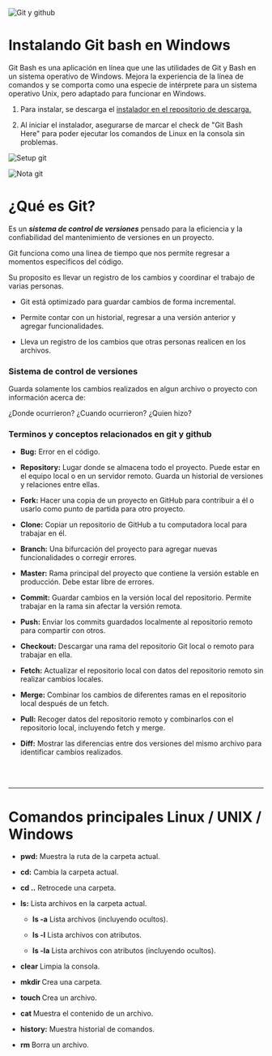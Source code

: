 ![Git y github](https://static.platzi.com/media/user_upload/Que_es_Git-8f5b6780-47b4-4ff7-9a8a-6fdec5a0f1af.jpg)

# Instalando Git bash en Windows

Git Bash es una aplicación en línea que une las utilidades de Git y Bash en un sistema operativo de Windows. Mejora la experiencia de la línea de comandos y se comporta como una especie de intérprete para un sistema operativo Unix, pero adaptado para funcionar en Windows.

1. Para instalar, se descarga el [instalador en el repositorio de descarga.](https://git-scm.com/downloads) 

2. Al iniciar el instalador, asegurarse de marcar el check de "Git Bash Here" para poder ejecutar los comandos de Linux en la consola sin problemas.

![Setup git](https://static.platzi.com/media/user_upload/git%20bash-f43c0103-4dad-49f9-b7b3-b1875b11081b.jpg)

![Nota git](https://static.platzi.com/media/user_upload/Git_GitBash_Windows-0545b793-a5b9-4853-82ab-d648a9937635.jpg)

# ¿Qué es Git?

Es un ***sistema de control de versiones*** pensado para la eficiencia y la confiabilidad del mantenimiento de versiones en un proyecto.

Git funciona como una linea de tiempo que nos permite regresar a momentos especificos del código.

Su proposito es llevar un registro de los cambios y coordinar el trabajo de varias personas.

- Git está optimizado para guardar cambios de forma incremental.

- Permite contar con un historial, regresar a una versión anterior y agregar funcionalidades.

- Lleva un registro de los cambios que otras personas realicen en los archivos.


### Sistema de control de versiones

Guarda solamente los cambios realizados en algun archivo o proyecto con información acerca de:

¿Donde ocurrieron?
¿Cuando ocurrieron?
¿Quien hizo?

### Terminos y conceptos relacionados en git y github

- **Bug:** Error en el código.

- **Repository:** Lugar donde se almacena todo el proyecto. Puede estar en el equipo local o en un servidor remoto. Guarda un historial de versiones y relaciones entre ellas.

- **Fork:** Hacer una copia de un proyecto en GitHub para contribuir a él o usarlo como punto de partida para otro proyecto.

- **Clone:** Copiar un repositorio de GitHub a tu computadora local para trabajar en él.

- **Branch:** Una bifurcación del proyecto para agregar nuevas funcionalidades o corregir errores.

- **Master:** Rama principal del proyecto que contiene la versión estable en producción. Debe estar libre de errores.

- **Commit:** Guardar cambios en la versión local del repositorio. Permite trabajar en la rama sin afectar la versión remota.

- **Push:** Enviar los commits guardados localmente al repositorio remoto para compartir con otros.

- **Checkout:** Descargar una rama del repositorio Git local o remoto para trabajar en ella.

- **Fetch:** Actualizar el repositorio local con datos del repositorio remoto sin realizar cambios locales.

- **Merge:** Combinar los cambios de diferentes ramas en el repositorio local después de un fetch.

- **Pull:** Recoger datos del repositorio remoto y combinarlos con el repositorio local, incluyendo fetch y merge.

- **Diff:** Mostrar las diferencias entre dos versiones del mismo archivo para identificar cambios realizados.

<br>
<br>
<hr>

# Comandos principales Linux / UNIX / Windows

- **pwd:** Muestra la ruta de la carpeta actual.

- **cd:** Cambia la carpeta actual.

- **cd ..** Retrocede una carpeta.

- **ls:** Lista archivos en la carpeta actual.

    - **ls -a** Lista archivos (incluyendo ocultos).

    - **ls -l** Lista archivos con atributos.

    - **ls -la** Lista archivos con atributos (incluyendo ocultos).

- **clear** Limpia la consola.

- **mkdir <nombre>** Crea una carpeta.

- **touch <nombre>** Crea un archivo.

- **cat <nombre>** Muestra el contenido de un archivo.

- **history:** Muestra historial de comandos.

- **rm <nombre>** Borra un archivo.
